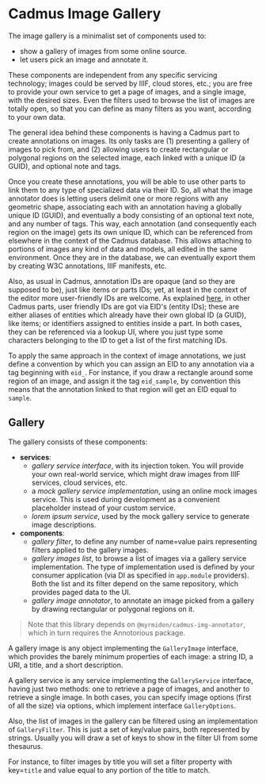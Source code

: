 # Cadmus Image Gallery

The image gallery is a minimalist set of components used to:

- show a gallery of images from some online source.
- let users pick an image and annotate it.

These components are independent from any specific servicing technology; images could be served by IIIF, cloud stores, etc.; you are free to provide your own service to get a page of images, and a single image, with the desired sizes. Even the filters used to browse the list of images are totally open, so that you can define as many filters as you want, according to your own data.

The general idea behind these components is having a Cadmus part to create annotations on images. Its only tasks are (1) presenting a gallery of images to pick from, and (2) allowing users to create rectangular or polygonal regions on the selected image, each linked with a unique ID (a GUID), and optional note and tags.

Once you create these annotations, you will be able to use other parts to link them to any type of specialized data via their ID. So, all what the image annotator does is letting users delimit one or more regions with any geometric shape, associating each with an annotation having a globally unique ID (GUID), and eventually a body consisting of an optional text note, and any number of tags. This way, each annotation (and consequently each region on the image) gets its own unique ID, which can be referenced from elsewhere in the context of the Cadmus database. This allows attaching to portions of images any kind of data and models, all edited in the same environment. Once they are in the database, we can eventually export them by creating W3C annotations, IIIF manifests, etc.

Also, as usual in Cadmus, annotation IDs are opaque (and so they are supposed to be), just like items or parts IDs; yet, at least in the context of the editor more user-friendly IDs are welcome. As explained [here](https://myrmex.github.io/overview/cadmus/dev/concepts/lookup), in other Cadmus parts, user friendly IDs are got via EID's (entity IDs); these are either aliases of entities which already have their own global ID (a GUID), like items; or identifiers assigned to entities inside a part. In both cases, they can be referenced via a lookup UI, where you just type some characters belonging to the ID to get a list of the first matching IDs.

To apply the same approach in the context of image annotations, we just define a convention by which you can assign an EID to any annotation via a tag beginning with `eid_`. For instance, if you draw a rectangle around some region of an image, and assign it the tag `eid_sample`, by convention this means that the annotation linked to that region will get an EID equal to `sample`.

## Gallery

The gallery consists of these components:

- **services**:
  - _gallery service interface_, with its injection token. You will provide your own real-world service, which might draw images from IIIF services, cloud services, etc.
  - a _mock gallery service implementation_, using an online mock images service. This is used during development as a convenient placeholder instead of your custom service.
  - _lorem ipsum service_, used by the mock gallery service to generate image descriptions.
- **components**:
  - _gallery filter_, to define any number of name=value pairs representing filters applied to the gallery images.
  - _gallery images list_, to browse a list of images via a gallery service implementation. The type of implementation used is defined by your consumer application (via DI as specified in `app.module` providers). Both the list and its filter depend on the same repository, which provides paged data to the UI.
  - _gallery image annotator_, to annotate an image picked from a gallery by drawing rectangular or polygonal regions on it.

>Note that this library depends on `@myrmidon/cadmus-img-annotator`, which in turn requires the Annotorious package.

A gallery image is any object implementing the `GalleryImage` interface, which provides the barely minimum properties of each image: a string ID, a URI, a title, and a short description.

A gallery service is any service implementing the `GalleryService` interface, having just two methods: one to retrieve a page of images, and another to retrieve a single image. In both cases, you can specify image options (first of all the size) via options, which implement interface `GalleryOptions`.

Also, the list of images in the gallery can be filtered using an implementation of `GalleryFilter`. This is just a set of key/value pairs, both represented by strings. Usually you will draw a set of keys to show in the filter UI from some thesaurus.

For instance, to filter images by title you will set a filter property with key=`title` and value equal to any portion of the title to match.
